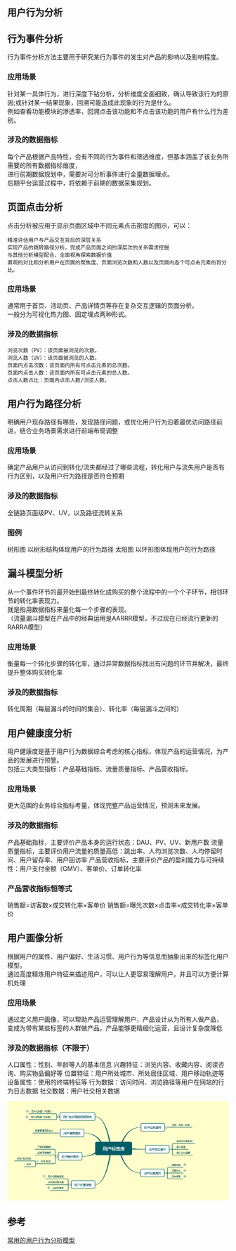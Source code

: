 ## 用户行为分析

## 行为事件分析

行为事件分析方法主要用于研究某行为事件的发生对产品的影响以及影响程度。

### 应用场景

针对某一具体行为，进行深度下钻分析，分析维度全面细致，确认导致该行为的原因;或针对某一结果现象，回溯可能造成此现象的行为是什么。  
例如查看功能模块的渗透率，回溯点击该功能和不点击该功能的用户有什么行为差别。

### 涉及的数据指标

每个产品根据产品特性，会有不同的行为事件和筛选维度，但基本涵盖了该业务所需要的所有数据指标维度，  
进行前期数据规划中，需要对可分析事件进行全量数据埋点。  
后期平台运营过程中，将依赖于前期的数据采集规划。

## 页面点击分析

点击分析被应用于显示页面区域中不同元素点击密度的图示，可以：
```text
精准评估用户与产品交互背后的深层关系
实现产品的跳转路径分析，完成产品页面之间的深层次的关系需求挖掘
与其他分析模型配合，全面视角探索数据价值
直观的对比和分析用户在页面的聚焦度、页面浏览次数和人数以及页面内各个可点击元素的百分比。
```
### 应用场景
通常用于首页、活动页、产品详情页等存在复杂交互逻辑的页面分析。  
一般分为可视化热力图、固定埋点两种形式。

### 涉及的数据指标
```text
浏览次数（PV）：该页面被浏览的次数。
浏览人数（UV）：该页面被浏览的人数。
页面内点击次数：该页面内所有可点击元素的总次数。
页面内点击人数：该页面内所有可点击元素的总人数。
点击人数占比：页面内点击人数/浏览人数。
```

## 用户行为路径分析
明确用户现存路径有哪些，发现路径问题，或优化用户行为沿着最优访问路径前进，结合业务场景需求进行前端布局调整

### 应用场景

确定产品用户从访问到转化/流失都经过了哪些流程，转化用户与流失用户是否有行为区别，以及用户行为路径是否符合预期

### 涉及的数据指标
全链路页面级PV、UV，以及路径流转关系

### 图例
树形图 以树形结构体现用户的行为路径
太阳图 以环形图体现用户的行为路径

## 漏斗模型分析

从一个事件环节的最开始到最终转化成购买的整个流程中的一个个子环节，相邻环节的转化率表现力。  
就是指用数据指标来量化每一个步骤的表现。  
（流量漏斗模型在产品中的经典运用是AARRR模型，不过现在已经流行更新的RARRA模型）

### 应用场景
衡量每一个转化步骤的转化率，通过异常数据指标找出有问题的环节并解决，最终提升整体购买转化率

### 涉及的数据指标
转化周期（每层漏斗的时间的集合）、转化率（每层漏斗之间的）

## 用户健康度分析

用户健康度是基于用户行为数据综合考虑的核心指标，体现产品的运营情况，为产品的发展进行预警。  
包括三大类型指标：产品基础指标、流量质量指标、产品营收指标。

### 应用场景

更大范围的业务综合指标考量，体现完整产品运营情况，预测未来发展。

### 涉及的数据指标

产品基础指标，主要评价产品本身的运行状态：DAU、PV、UV、新用户数
流量质量指标，主要评价用户流量的质量高低：跳出率、人均浏览次数、人均停留时间、用户留存率、用户回访率
产品营收指标，主要评价产品的盈利能力与可持续性：用户支付金额（GMV）、客单价、订单转化率

### 产品营收指标恒等式

销售额=访客数×成交转化率×客单价
销售额=曝光次数×点击率×成交转化率×客单价

## 用户画像分析

根据用户的属性、用户偏好、生活习惯、用户行为等信息而抽象出来的标签化用户模型。  
通过高度精炼用户特征来描述用户，可以让人更容易理解用户，并且可以方便计算机处理

### 应用场景
通过定义用户画像，可以帮助产品运营理解用户，产品设计从为所有人做产品，  
变成为带有某些标签的人群做产品，产品能够更精细化运营，且设计复杂度降低

### 涉及的数据指标（不限于）
人口属性：性别、年龄等人的基本信息
兴趣特征：浏览内容、收藏内容、阅读咨询、购买物品偏好等
位置特征：用户所处城市、所处居住区域、用户移动轨迹等
设备属性：使用的终端特征等
行为数据：访问时间、浏览路径等用户在网站的行为日志数据
社交数据：用户社交相关数据

![](_pic/User-TagLab.png)

## 参考

[常用的用户行为分析模型](http://www.woshipm.com/it/2696783.html/comment-page-1)

